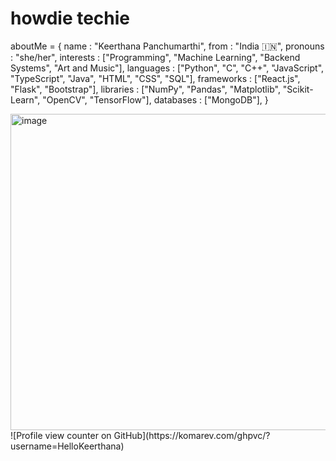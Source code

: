 <h1>howdie techie</h1>

aboutMe = {
    name       : "Keerthana Panchumarthi",
    from       : "India 🇮🇳",
    pronouns   : "she/her",
    interests  : ["Programming", "Machine Learning", "Backend Systems", "Art and Music"],
    languages  : ["Python", "C", "C++", "JavaScript", "TypeScript", "Java", "HTML", "CSS", "SQL"],
    frameworks : ["React.js", "Flask", "Bootstrap"],
    libraries  : ["NumPy", "Pandas", "Matplotlib", "Scikit-Learn", "OpenCV", "TensorFlow"],
    databases  : ["MongoDB"],
}

<img width="900" height="506" alt="image" src="https://github.com/user-attachments/assets/9d5d1cd7-73d4-4506-a28d-482f05913b49" />
![Profile view counter on GitHub](https://komarev.com/ghpvc/?username=HelloKeerthana)
